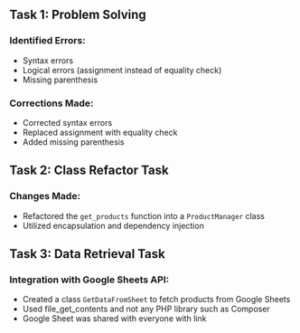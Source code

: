 ## Task 1: Problem Solving

### Identified Errors:
- Syntax errors
- Logical errors (assignment instead of equality check)
- Missing parenthesis

### Corrections Made:
- Corrected syntax errors
- Replaced assignment with equality check
- Added missing parenthesis

## Task 2: Class Refactor Task

### Changes Made:
- Refactored the `get_products` function into a `ProductManager` class
- Utilized encapsulation and dependency injection

## Task 3: Data Retrieval Task

### Integration with Google Sheets API:
- Created a class `GetDataFromSheet` to fetch products from Google Sheets
- Used file_get_contents and not any PHP library such as Composer
- Google Sheet was shared with everyone with link
